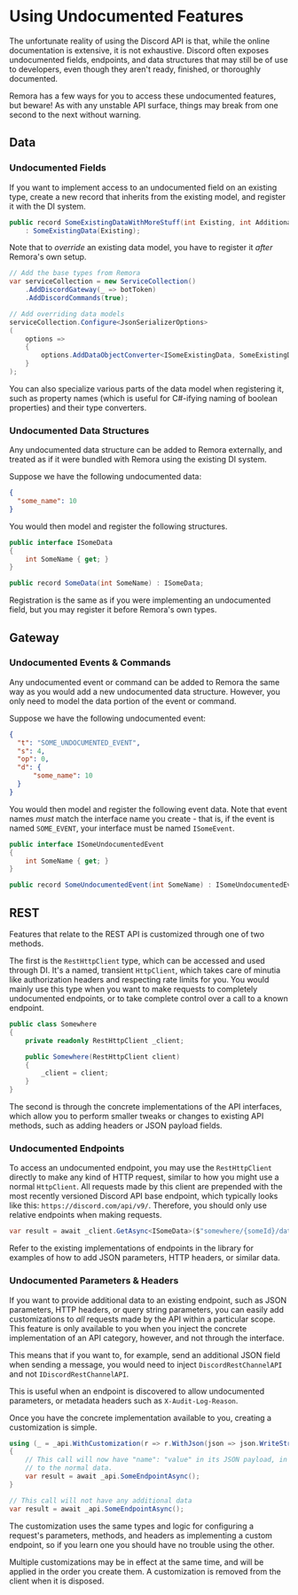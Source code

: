 Using Undocumented Features
===============

The unfortunate reality of using the Discord API is that, while the online 
documentation is extensive, it is not exhaustive. Discord often exposes 
undocumented fields, endpoints, and data structures that may still be of use to
developers, even though they aren't ready, finished, or thoroughly documented.

Remora has a few ways for you to access these undocumented features, but beware!
As with any unstable API surface, things may break from one second to the next
without warning.

## Data
### Undocumented Fields
If you want to implement access to an undocumented field on an existing type,
create a new record that inherits from the existing model, and register it with
the DI system.

```cs
public record SomeExistingDataWithMoreStuff(int Existing, int Additional) 
    : SomeExistingData(Existing);
```

Note that to *override* an existing data model, you have to register it *after*
Remora's own setup.

```cs
// Add the base types from Remora
var serviceCollection = new ServiceCollection()
    .AddDiscordGateway(_ => botToken)
    .AddDiscordCommands(true);

// Add overriding data models
serviceCollection.Configure<JsonSerializerOptions>
(
    options => 
    {
        options.AddDataObjectConverter<ISomeExistingData, SomeExistingDataWithMoreStuff>();
    }
);
```

You can also specialize various parts of the data model when registering it, 
such as property names (which is useful for C#-ifying naming of boolean 
properties) and their type converters.

### Undocumented Data Structures
Any undocumented data structure can be added to Remora externally, and treated
as if it were bundled with Remora using the existing DI system.

Suppose we have the following undocumented data:

```json
{
  "some_name": 10
}
```

You would then model and register the following structures.

```cs
public interface ISomeData
{
    int SomeName { get; }
}

public record SomeData(int SomeName) : ISomeData;
```

Registration is the same as if you were implementing an undocumented field, but 
you may register it before Remora's own types.

## Gateway
### Undocumented Events & Commands
Any undocumented event or command can be added to Remora the same way as you 
would add a new undocumented data structure. However, you only need to model the
data portion of the event or command.

Suppose we have the following undocumented event:

```json
{
  "t": "SOME_UNDOCUMENTED_EVENT",
  "s": 4,
  "op": 0,
  "d": {
      "some_name": 10
  }
}
```

You would then model and register the following event data. Note that event 
names *must* match the interface name you create - that is, if the event is 
named `SOME_EVENT`, your interface must be named `ISomeEvent`.

```cs
public interface ISomeUndocumentedEvent
{
    int SomeName { get; }
}

public record SomeUndocumentedEvent(int SomeName) : ISomeUndocumentedEvent;
```

## REST
Features that relate to the REST API is customized through one of two methods.

The first is the `RestHttpClient` type, which can be accessed and used 
through DI. It's a named, transient `HttpClient`, which takes care of minutia 
like authorization headers and respecting rate limits for you. You would mainly
use this type when you want to make requests to completely undocumented
endpoints, or to take complete control over a call to a known endpoint.

```cs
public class Somewhere
{
    private readonly RestHttpClient _client;

    public Somewhere(RestHttpClient client)
    {
        _client = client;
    }
}
```

The second is through the concrete implementations of the API interfaces, which
allow you to perform smaller tweaks or changes to existing API methods, such as
adding headers or JSON payload fields.

### Undocumented Endpoints
To access an undocumented endpoint, you may use the `RestHttpClient` directly
to make any kind of HTTP request, similar to how you might use a normal 
`HttpClient`. All requests made by this client are prepended with the most 
recently versioned Discord API base endpoint, which typically looks like this: 
`https://discord.com/api/v9/`. Therefore, you should only use relative endpoints
when making requests.

```cs
var result = await _client.GetAsync<ISomeData>($"somewhere/{someId}/data");
```

Refer to the existing implementations of endpoints in the library for examples
of how to add JSON parameters, HTTP headers, or similar data.

### Undocumented Parameters & Headers
If you want to provide additional data to an existing endpoint, such as JSON
parameters, HTTP headers, or query string parameters, you can easily add
customizations to *all* requests made by the API within a particular scope. This
feature is only available to you when you inject the concrete implementation of 
an API category, however, and not through the interface.

This means that if you want to, for example, send an additional JSON field when
sending a message, you would need to inject `DiscordRestChannelAPI` and not 
`IDiscordRestChannelAPI`.

This is useful when an endpoint is discovered to allow undocumented parameters,
or metadata headers such as `X-Audit-Log-Reason`.

Once you have the concrete implementation available to you, creating a 
customization is simple.
```cs
using (_ = _api.WithCustomization(r => r.WithJson(json => json.WriteString("name", "value"))))
{
    // This call will now have "name": "value" in its JSON payload, in addition
    // to the normal data.
    var result = await _api.SomeEndpointAsync();
}

// This call will not have any additional data
var result = await _api.SomeEndpointAsync();
```

The customization uses the same types and logic for configuring a request's 
parameters, methods, and headers as implementing a custom endpoint, so if you 
learn one you should have no trouble using the other.

Multiple customizations may be in effect at the same time, and will be applied 
in the order you create them. A customization is removed from the client when it
is disposed.
